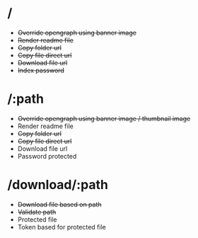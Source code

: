 # /
- ~~Override opengraph using banner image~~
- ~~Render readme file~~
- ~~Copy folder url~~
- ~~Copy file direct url~~
- ~~Download file url~~
- ~~Index password~~

# /:path
- ~~Override opengraph using banner image / thumbnail image~~
- Render readme file
- ~~Copy folder url~~
- ~~Copy file direct url~~
- Download file url
- Password protected

# /download/:path
- ~~Download file based on path~~
- ~~Validate path~~
- Protected file
- Token based for protected file